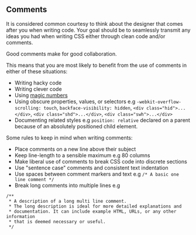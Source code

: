 ## Comments

It is considered common courtesy to think about the designer that comes after you when writing code. Your goal should be to seamlessly transmit any ideas you had when writing CSS either through clean code and/or comments.

Good comments make for good collaboration.

This means that you are most likely to benefit from the use of comments in either of these situations:

* Writing hacky code
* Writing clever code
* Using [magic numbers](https://goo.gl/Bh3VFd)
* Using obscure properties, values, or selectors e.g `-webkit-overflow-scrolling: touch`, `backface-visibility: hidden`, `<div class="hid">...</div>`, `<div class="shd">...</div>`, `<div class="swh">...</div>`
* Documenting related styles e.g `position: relative` declared on a parent because of an absolutely positioned child element.

Some rules to keep in mind when writing comments:

* Place comments on a new line above their subject
* Keep line-length to a sensible maximum e.g 80 columns
* Make liberal use of comments to break CSS code into discrete sections
* Use "sentence case" comments and consistent text indentation
* Use spaces between comment markers and text e.g `/* A basic one line comment */`
* Break long comments into multiple lines e.g
```
/**
 * A description of a long multi line comment.
 * The long description is ideal for more detailed explanations and
 * documentation. It can include example HTML, URLs, or any other information
 * that is deemed necessary or useful.
 */
```
